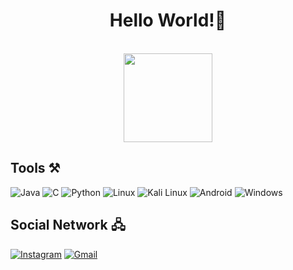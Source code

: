 <h1 align="center">Hello World!👋</h1><br/>

<div align = "center">
  <img height="142em" src="https://github-readme-stats.vercel.app/api?username=Cxrlws&show_icons=true&theme=onedark"/>
</div>

<!---
![Top Langs](https://github-readme-stats.vercel.app/api/top-langs/?username=cxrlws&layout=compact)
--->


## Tools ⚒️
![Java](https://img.shields.io/badge/java-%23ED8B00.svg?style=for-the-badge&logo=openjdk&logoColor=white)
![C](https://img.shields.io/badge/c-%2300599C.svg?style=for-the-badge&logo=c&logoColor=white)
![Python](https://img.shields.io/badge/Python-3776AB?style=for-the-badge&logo=python&logoColor=white
)
![Linux](https://img.shields.io/badge/Linux-FCC624?style=for-the-badge&logo=linux&logoColor=black
)
![Kali Linux](https://img.shields.io/badge/Kali_Linux-557C94?style=for-the-badge&logo=kali-linux&logoColor=white
)
![Android](https://img.shields.io/badge/Android-3DDC84?style=for-the-badge&logo=android&logoColor=white
)
![Windows](https://img.shields.io/badge/Windows-0078D6?style=for-the-badge&logo=windows&logoColor=white
)

## Social Network 🖧
[![Instagram](https://img.shields.io/badge/Instagram-E4405F?style=for-the-badge&logo=instagram&logoColor=white
)](https://www.instagram.com/carlskkj/)
[![Gmail](https://img.shields.io/badge/Gmail-D14836?style=for-the-badge&logo=gmail&logoColor=white)](mailto:carlos.vlp@discente.ufma.br)

<!--
**Cxrlws/Cxrlws** is a ✨ _special_ ✨ repository because its `README.md` (this file) appears on your GitHub profile.

Here are some ideas to get you started:

- 🔭 I’m currently working on ...
- 🌱 I’m currently learning ...
- 👯 I’m looking to collaborate on ...
- 🤔 I’m looking for help with ...
- 💬 Ask me about ...
- 📫 How to reach me: ...
- 😄 Pronouns: ...
- ⚡ Fun fact: ...
-->
